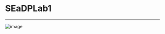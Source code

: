 # SEaDPLab1
<hr>

![image](https://user-images.githubusercontent.com/39675003/141491661-1363825f-70e7-401d-8e5d-c89119a63b6c.png)
